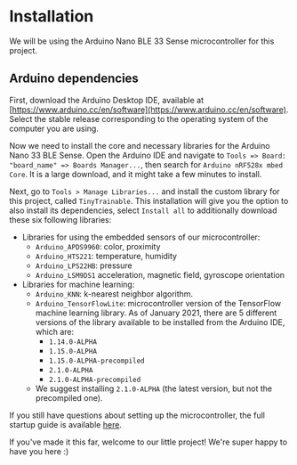 # Installation

We will be using the Arduino Nano BLE 33 Sense microcontroller for this project.

## Arduino dependencies

First, download the Arduino Desktop IDE, available at [https://www.arduino.cc/en/software](https://www.arduino.cc/en/software). Select the stable release corresponding to the operating system of the computer you are using.

Now we need to install the core and necessary libraries for the Arduino Nano 33 BLE Sense. Open the Arduino IDE and navigate to `Tools => Board: "board_name" => Boards Manager...`, then search for `Arduino nRF528x mbed Core`. It is a large download, and it might take a few minutes to install.

Next, go to `Tools > Manage Libraries...` and install the custom library for this project, called `TinyTrainable`. This installation will give you the option to also install its dependencies, select `Install all` to additionally download these six following libraries:

* Libraries for using the embedded sensors of our microcontroller:
    * `Arduino_APDS9960`: color, proximity
    * `Arduino_HTS221`: temperature, humidity
    * `Arduino_LPS22HB`: pressure
    * `Arduino_LSM9DS1` acceleration, magnetic field, gyroscope orientation
* Libraries for machine learning:
    * `Arduino_KNN`: k-nearest neighbor algorithm.
    * `Arduino_TensorFlowLite`: microcontroller version of the TensorFlow machine learning library. As of January 2021, there are 5 different versions of the library available to be installed from the Arduino IDE, which are:
      * `1.14.0-ALPHA`
      * `1.15.0-ALPHA`
      * `1.15.0-ALPHA-precompiled`
      * `2.1.0-ALPHA`
      * `2.1.0-ALPHA-precompiled`
    * We suggest installing `2.1.0-ALPHA` (the latest version, but not the precompiled one).



If you still have questions about setting up the microcontroller, the full startup guide is available [here](https://www.arduino.cc/en/Guide/NANO33BLESense).

If you've made it this far, welcome to our little project! We're super happy to have you here :)
